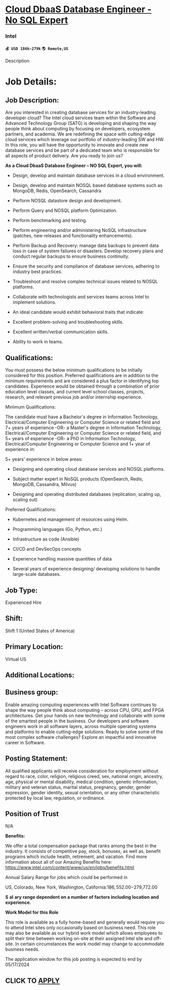 # [Cloud DbaaS Database Engineer - No SQL Expert](https://www.remotewlb.com/apply/cloud-dbaas-database-engineer-no-sql-expert)  
### Intel  
#### `💰 USD 186k~279k` `🌎 Remote,US`  

Description

# **Job Details:**

## Job Description:

Are you interested in creating database services for an industry-leading developer cloud? The Intel cloud services team within the Software and Advanced Technology Group (SATG) is developing and shaping the way people think about computing by focusing on developers, ecosystem partners, and academia. We are redefining the space with cutting-edge cloud services which leverage our portfolio of industry-leading SW and HW. In this role, you will have the opportunity to innovate and create new database services and be part of a dedicated team who is responsible for all aspects of product delivery. Are you ready to join us?

 **As a Cloud DbaaS Database Engineer – NO SQL Expert, you will:**

  * Design, develop and maintain database services in a cloud environment.

  * Design, develop and maintain NOSQL based database systems such as MongoDB, Redis, OpenSearch, Cassandra

  * Perform NOSQL datastore design and development.

  * Perform Query and NOSQL platform Optimization.

  * Perform benchmarking and testing.

  * Perform engineering and/or administering NoSQL infrastructure (patches, new releases and functionality enhancements).

  * Perform Backup and Recovery: manage data backups to prevent data loss in case of system failures or disasters. Develop recovery plans and conduct regular backups to ensure business continuity.

  * Ensure the security and compliance of database services, adhering to industry best practices.

  * Troubleshoot and resolve complex technical issues related to NOSQL platforms.

  * Collaborate with technologists and services teams across Intel to implement solutions.

  * An ideal candidate would exhibit behavioral traits that indicate:

  * Excellent problem-solving and troubleshooting skills.

  * Excellent written/verbal communication skills.

  * Ability to work in teams.

##  **Qualifications:**

You must possess the below minimum qualifications to be initially considered for this position. Preferred qualifications are in addition to the minimum requirements and are considered a plus factor in identifying top candidates. Experience would be obtained through a combination of prior education level classes, and current level school classes, projects, research, and relevant previous job and/or internship experience.  
  
Minimum Qualifications:

The candidate must have a Bachelor's degree in Information Technology, Electrical/Computer Engineering or Computer Science or related field and 7+ years of experience -OR- a Master's degree in Information Technology, Electrical/Computer Engineering or Computer Science or related field, and 5+ years of experience -OR- a PhD in Information Technology, Electrical/Computer Engineering or Computer Science and 1+ year of experience in:  
  
5+ years' experience in below areas:

  * Designing and operating cloud database services and NOSQL platforms.

  * Subject matter expert in NoSQL products (OpenSearch, Redis, MongoDB, Cassandra, Milvus)

  * Designing and operating distributed databases (replication, scaling up, scaling out)

  
Preferred Qualifications:

  * Kubernetes and management of resources using Helm.

  * Programming languages (Go, Python, etc.)

  * Infrastructure as code (Ansible)

  * CI/CD and DevSecOps concepts

  * Experience handling massive quantities of data

  * Several years of experience designing/ developing solutions to handle large-scale databases.

## Job Type:

Experienced Hire

## Shift:

Shift 1 (United States of America)

## Primary Location:

Virtual US

## Additional Locations:

## Business group:

Enable amazing computing experiences with Intel Software continues to shape the way people think about computing – across CPU, GPU, and FPGA architectures. Get your hands on new technology and collaborate with some of the smartest people in the business. Our developers and software engineers work in all software layers, across multiple operating systems and platforms to enable cutting-edge solutions. Ready to solve some of the most complex software challenges? Explore an impactful and innovative career in Software.

## Posting Statement:

All qualified applicants will receive consideration for employment without regard to race, color, religion, religious creed, sex, national origin, ancestry, age, physical or mental disability, medical condition, genetic information, military and veteran status, marital status, pregnancy, gender, gender expression, gender identity, sexual orientation, or any other characteristic protected by local law, regulation, or ordinance.

##

## Position of Trust

N/A

 **Benefits:**

We offer a total compensation package that ranks among the best in the industry. It consists of competitive pay, stock, bonuses, as well as, benefit programs which include health, retirement, and vacation. Find more information about all of our Amazing Benefits here: https://www.intel.com/content/www/us/en/jobs/benefits.html

  

Annual Salary Range for jobs which could be performed in

US, Colorado, New York, Washington, California:$186,552.00-$279,772.00

 **S** **al** **ary range dependent on a number of factors including location and experience.**

 **Work Model for this Role**

This role is available as a fully home-based and generally would require you to attend Intel sites only occasionally based on business need. This role may also be available as our hybrid work model which allows employees to split their time between working on-site at their assigned Intel site and off-site. In certain circumstances the work model may change to accommodate business needs.

The application window for this job posting is expected to end by 05/17/2024

  
## CLICK TO [APPLY](https://www.remotewlb.com/apply/cloud-dbaas-database-engineer-no-sql-expert)

